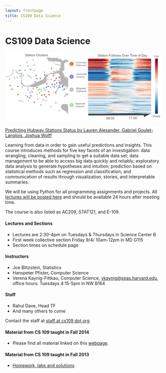 ```yaml
---
layout: frontpage
title: CS109 Data Science
---
```


# CS109 Data Science
<img src="figures/hubwayclustering.png" alt="Hubway Clustering" />

[Predicting Hubway Stations Status by
Lauren Alexander, Gabriel Goulet-Langlois, Joshua Wolff](http://cs109hubway.github.io/classp/)

Learning from data in order to gain useful predictions and insights. This course introduces methods for five key facets of an investigation: data wrangling, cleaning, and sampling to get a suitable data set; data management to be able to access big data quickly and reliably; exploratory data analysis to generate hypotheses and intuition; prediction based on statistical methods such as regression and classification; and communication of results through visualization, stories, and interpretable summaries.

We will be using Python for all programming assignments and projects. All [lectures will be posted here](http://cs109.github.io/2015/pages/videos.html) and should be available 24 hours after meeting time.

The course is also listed as AC209, STAT121, and E-109.


#### Lectures and Sections

* Lectures are 2:30-4pm on Tuesdays & Thursdays in Science Center B
* First week collective section Friday 9/4/ 10am-12pm in MD G115
* Section times on schedule page

#### Instructors

* Joe Blitzstein, Statistics
* Hanspeter Pfister, Computer Science
* Verena Kaynig-Fittkau, Computer Science, vkaynig@seas.harvard.edu, office hours: Tuesdays 4:15-5pm in NW B164

#### Staff

* Rahul Dave, Head TF
* And many others to come

Contact the staff at <a href="mailto:staff@cs109.org">staff at cs109 dot org</a>.

#### Material from CS 109 taught in Fall 2014

* Please find all material linked on this [webpage](http://cs109.github.io/2014/index.html).


#### Material from CS 109 taught in Fall 2013

* [Homework, labs and solutions](https://github.com/cs109/content)
